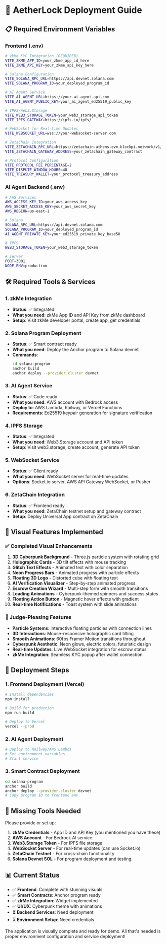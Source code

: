 # 🚀 AetherLock Deployment Guide

## 📋 Required Environment Variables

### Frontend (.env)
```bash
# zkMe KYC Integration (REQUIRED)
VITE_ZKME_APP_ID=your_zkme_app_id_here
VITE_ZKME_API_KEY=your_zkme_api_key_here

# Solana Configuration
VITE_SOLANA_RPC_URL=https://api.devnet.solana.com
VITE_SOLANA_PROGRAM_ID=your_deployed_program_id

# AI Agent Service
VITE_AI_AGENT_URL=https://your-ai-agent-api.com
VITE_AI_AGENT_PUBLIC_KEY=your_ai_agent_ed25519_public_key

# IPFS/Web3.Storage
VITE_WEB3_STORAGE_TOKEN=your_web3_storage_api_token
VITE_IPFS_GATEWAY=https://ipfs.io/ipfs/

# WebSocket for Real-time Updates
VITE_WEBSOCKET_URL=wss://your-websocket-server.com

# ZetaChain Integration
VITE_ZETACHAIN_RPC_URL=https://zetachain-athens-evm.blockpi.network/v1/rpc/public
VITE_ZETACHAIN_GATEWAY_ADDRESS=your_zetachain_gateway_contract

# Protocol Configuration
VITE_PROTOCOL_FEE_PERCENTAGE=2
VITE_DISPUTE_WINDOW_HOURS=48
VITE_TREASURY_WALLET=your_protocol_treasury_address
```

### AI Agent Backend (.env)
```bash
# AWS Services
AWS_ACCESS_KEY_ID=your_aws_access_key
AWS_SECRET_ACCESS_KEY=your_aws_secret_key
AWS_REGION=us-east-1

# Solana
SOLANA_RPC_URL=https://api.devnet.solana.com
SOLANA_PROGRAM_ID=your_deployed_program_id
AI_AGENT_PRIVATE_KEY=your_ed25519_private_key_base58

# IPFS
WEB3_STORAGE_TOKEN=your_web3_storage_token

# Server
PORT=3001
NODE_ENV=production
```

## 🛠️ Required Tools & Services

### 1. zkMe Integration
- **Status**: ✅ Integrated
- **What you need**: zkMe App ID and API Key from zkMe dashboard
- **Setup**: Visit zkMe developer portal, create app, get credentials

### 2. Solana Program Deployment
- **Status**: ✅ Smart contract ready
- **What you need**: Deploy the Anchor program to Solana devnet
- **Commands**:
  ```bash
  cd solana-program
  anchor build
  anchor deploy --provider.cluster devnet
  ```

### 3. AI Agent Service
- **Status**: ✅ Code ready
- **What you need**: AWS account with Bedrock access
- **Deploy to**: AWS Lambda, Railway, or Vercel Functions
- **Requirements**: Ed25519 keypair generation for signature verification

### 4. IPFS Storage
- **Status**: ✅ Integrated
- **What you need**: Web3.Storage account and API token
- **Setup**: Visit web3.storage, create account, generate API token

### 5. WebSocket Service
- **Status**: ✅ Client ready
- **What you need**: WebSocket server for real-time updates
- **Options**: Socket.io server, AWS API Gateway WebSocket, or Pusher

### 6. ZetaChain Integration
- **Status**: ✅ Frontend ready
- **What you need**: ZetaChain testnet setup and gateway contract
- **Setup**: Deploy Universal App contract on ZetaChain

## 🎨 Visual Features Implemented

### ✅ Completed Visual Enhancements
1. **3D Cyberpunk Background** - Three.js particle system with rotating grid
2. **Holographic Cards** - 3D tilt effects with mouse tracking
3. **Glitch Text Effects** - Animated text with color separation
4. **Neon Progress Bars** - Animated progress with particle effects
5. **Floating 3D Logo** - Distorted cube with floating text
6. **AI Verification Visualizer** - Step-by-step animated progress
7. **Escrow Creation Wizard** - Multi-step form with smooth transitions
8. **Loading Animations** - Cyberpunk-themed spinners and success states
9. **Floating Action Button** - Magnetic hover effects with gradient
10. **Real-time Notifications** - Toast system with slide animations

### 🎯 Judge-Pleasing Features
- **Particle Systems**: Interactive floating particles with connection lines
- **3D Interactions**: Mouse-responsive holographic card tilting
- **Smooth Animations**: 60fps Framer Motion transitions throughout
- **Cyberpunk Aesthetic**: Neon glows, electric colors, futuristic design
- **Real-time Updates**: Live WebSocket integration for escrow status
- **zkMe Integration**: Seamless KYC popup after wallet connection

## 🚀 Deployment Steps

### 1. Frontend Deployment (Vercel)
```bash
# Install dependencies
npm install

# Build for production
npm run build

# Deploy to Vercel
vercel --prod
```

### 2. AI Agent Deployment
```bash
# Deploy to Railway/AWS Lambda
# Set environment variables
# Start service
```

### 3. Smart Contract Deployment
```bash
cd solana-program
anchor build
anchor deploy --provider.cluster devnet
# Copy program ID to frontend env
```

## 🔧 Missing Tools Needed

Please provide or set up:

1. **zkMe Credentials** - App ID and API Key (you mentioned you have these)
2. **AWS Account** - For Bedrock AI service
3. **Web3.Storage Token** - For IPFS file storage
4. **WebSocket Server** - For real-time updates (can use Socket.io)
5. **ZetaChain Testnet** - For cross-chain functionality
6. **Solana Devnet SOL** - For program deployment and testing

## 📊 Current Status

- ✅ **Frontend**: Complete with stunning visuals
- ✅ **Smart Contracts**: Anchor program ready
- ✅ **zkMe Integration**: Widget implemented
- ✅ **UI/UX**: Cyberpunk theme with animations
- ⏳ **Backend Services**: Need deployment
- ⏳ **Environment Setup**: Need credentials

The application is visually complete and ready for demo. All that's needed is proper environment configuration and service deployment!